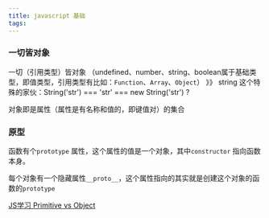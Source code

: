 ```yaml
---
title: javascript 基础
tags:
---
```

### 一切皆对象
一切（引用类型）皆对象 （undefined、number、string、boolean属于基础类型，即值类型，引用类型有比如：`Function`、`Array`、`Object`）
》》 string 这个特殊的家伙：String('str') === 'str' === new String('str') ? 

对象即是属性（属性是有名称和值的，即键值对）的集合

### 原型
函数有个`prototype` 属性，这个属性的值是一个对象，其中`constructor` 指向函数本身。

每个对象有一个隐藏属性`__proto__`，这个属性指向的其实就是创建这个对象的函数的`prototype`

[JS学习 Primitive vs Object](http://hackjutsu.com/2016/11/17/JS%E5%AD%A6%E4%B9%A0%20Primitive%20vs%20Object/)